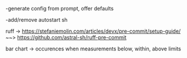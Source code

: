 -generate config from prompt, offer defaults

-add/remove autostart sh

ruff -> https://stefaniemolin.com/articles/devx/pre-commit/setup-guide/ ~~> https://github.com/astral-sh/ruff-pre-commit

bar chart -> occurences when measurements below, within, above limits